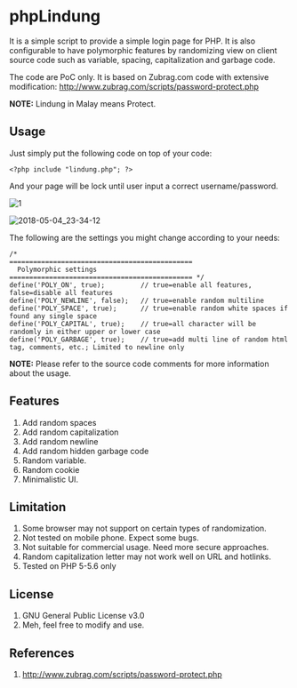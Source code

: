 # phpLindung

It is a simple script to provide a simple login page for PHP. It is also configurable to have polymorphic features by randomizing view on client source code such as variable, spacing, capitalization and garbage code.

The code are PoC only. It is based on Zubrag.com code with extensive modification:
http://www.zubrag.com/scripts/password-protect.php

**NOTE:** Lindung in Malay means Protect.

## Usage
Just simply put the following code on top of your code:
```
<?php include "lindung.php"; ?>
```
And your page will be lock until user input a correct username/password.

![1](https://user-images.githubusercontent.com/1006000/39636860-06ed20ae-4ff4-11e8-8cc7-1efce260190f.png)

![2018-05-04_23-34-12](https://user-images.githubusercontent.com/1006000/39636797-d475c928-4ff3-11e8-9d5e-851e128744be.gif)

The following are the settings you might change according to your needs:
```
/*
==============================================
  Polymorphic settings
============================================== */
define('POLY_ON', true);         // true=enable all features, false=disable all features
define('POLY_NEWLINE', false);   // true=enable random multiline
define('POLY_SPACE', true);      // true=enable random white spaces if found any single space
define('POLY_CAPITAL', true);    // true=all character will be randomly in either upper or lower case
define('POLY_GARBAGE', true);    // true=add multi line of random html tag, comments, etc.; Limited to newline only
```
**NOTE:** Please refer to the source code comments for more information about the usage.

## Features
1. Add random spaces
2. Add random capitalization
3. Add random newline
4. Add random hidden garbage code
5. Random variable.
6. Random cookie
7. Minimalistic UI.

## Limitation
1. Some browser may not support on certain types of randomization.
2. Not tested on mobile phone. Expect some bugs.
3. Not suitable for commercial usage. Need more secure approaches.
4. Random capitalization letter may not work well on URL and hotlinks.
5. Tested on PHP 5-5.6 only

## License
1. GNU General Public License v3.0
2. Meh, feel free to modify and use.

## References
1. http://www.zubrag.com/scripts/password-protect.php
